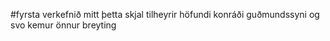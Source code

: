 #fyrsta verkefnið mitt
þetta skjal tilheyrir höfundi konráði guðmundssyni
og svo kemur önnur breyting